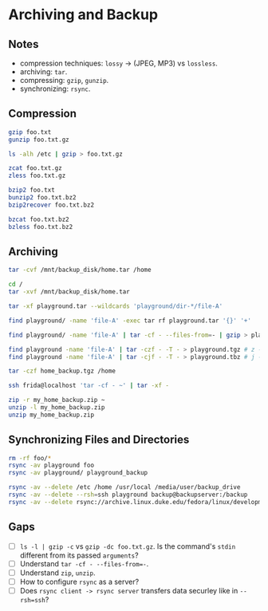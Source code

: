 # Archiving and Backup

## Notes
- compression techniques: `lossy` -> (JPEG, MP3) vs `lossless`.
- archiving: `tar`.
- compressing: `gzip`, `gunzip`.
- synchronizing: `rsync`.

## Compression

```bash
gzip foo.txt
gunzip foo.txt.gz

ls -alh /etc | gzip > foo.txt.gz

zcat foo.txt.gz
zless foo.txt.gz

bzip2 foo.txt
bunzip2 foo.txt.bz2
bzip2recover foo.txt.bz2

bzcat foo.txt.bz2
bzless foo.txt.bz2
```

## Archiving

```bash
tar -cvf /mnt/backup_disk/home.tar /home

cd /
tar -xvf /mnt/backup_disk/home.tar

tar -xf playground.tar --wildcards 'playground/dir-*/file-A'

find playground/ -name 'file-A' -exec tar rf playground.tar '{}' '+'

find playground/ -name 'file-A' | tar -cf - --files-from=- | gzip > playground.tar.gz # .tgz, .tar.gz

find playground -name 'file-A' | tar -czf - -T - > playground.tgz # z -> gzip
find playground -name 'file-A' | tar -cjf - -T - > playground.tbz # j -> bzip2

tar -czf home_backup.tgz /home

ssh frida@localhost 'tar -cf - ~' | tar -xf -

zip -r my_home_backup.zip ~
unzip -l my_home_backup.zip
unzip my_home_backup.zip
```

## Synchronizing Files and Directories

```bash
rm -rf foo/*
rsync -av playground foo
rsync -av playground/ playground_backup

rsync -av --delete /etc /home /usr/local /media/user/backup_drive
rsync -av --delete --rsh=ssh playground backup@backupserver:/backup
rsync -av --delete rsync://archive.linux.duke.edu/fedora/linux/development/rawhide/Everything/x86_64/os/ fedora
```

## Gaps
- [ ] `ls -l | gzip -c` vs `gzip -dc foo.txt.gz`. Is the command's `stdin` different from its passed `arguments`?
- [ ] Understand `tar -cf - --files-from=-`.
- [ ] Understand `zip`, `unzip`.
- [ ] How to configure `rsync` as a server?
- [ ] Does `rsync client -> rsync server` transfers data securley like in `--rsh=ssh`?
